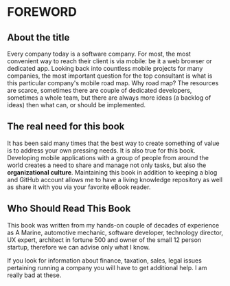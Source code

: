 # FOREWORD

## About the title

Every company today is a software company. For most, the most convenient way to reach their client is via mobile: be it a web browser or dedicated app. Looking back into countless mobile projects for many companies, the most important question for the top consultant is what is this particular company's mobile road map. Why road map? The resources are scarce, sometimes there are couple of dedicated developers, sometimes a whole team, but there are always more ideas (a backlog of ideas) then what can, or should be implemented.

## The real need for this book



It has been said many times that the best way to create something of value is to address your own pressing needs. It is also true for this book. Developing mobile applications with a group of people from around the world creates a need to share and manage not only tasks, but also the **organizational culture**.
Maintaining this book in addition to keeping a blog and GitHub account allows me to have a living knowledge repository as well as share it with you via your favorite eBook reader.

## Who Should Read This Book

This book was written from my hands-on couple of decades of experience as A Marine, automotive mechanic, software developer, technology director, UX expert, architect in fortune 500 and owner of the small 12 person startup, therefore we can advise only what I know. 

If you look for information about finance, taxation, sales, legal issues pertaining running a company you will have to get additional help.  I am really bad at these.


